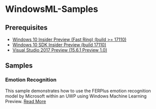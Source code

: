 # WindowsML-Samples

## Prerequisites

- [Windows 10 Insider Preview (Fast Ring) (build >= 17110)](https://blogs.windows.com/windowsexperience/2018/02/27/announcing-windows-10-insider-preview-build-17110-fast) 
- [Windows 10 SDK Insider Preview (build 17110)](https://www.microsoft.com/en-us/software-download/windowsinsiderpreviewSDK)
- [Visual Studio 2017 Preview (15.6.1 Preview 1.0)](https://www.visualstudio.com/es/vs/preview/)

## Samples

### Emotion Recognition

This sample demonstrates how to use the FERPlus emotion recognition model by Microsoft within an UWP using Windows Machine Learning Preview. [Read More](EmotionRecognition/)
